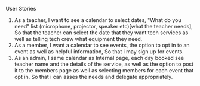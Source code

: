 User Stories

1. As a teacher, I want to see a calendar to select dates, "What do you need" list (microphone, projector, speaker etc)[what the teacher needs], So that the teacher can select the date that they want tech services as well as telling tech crew what equipment they need.
2. As a member, I want a calendar to see events, the option to opt in to an event as well as helpful information, So that i may sign up for events.
3. As an admin, I same calendar as Internal page, each day booked see teacher name and the details of the service, as well as the option to post it to the members page as well as selecting members for each event that opt in, So that i can asses the needs and delegate appropriately.